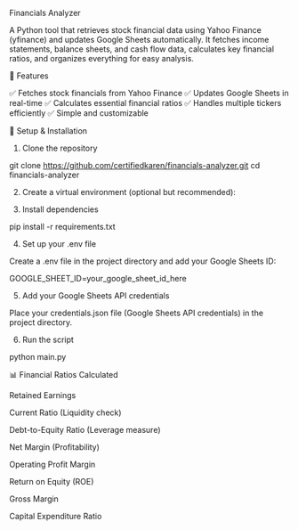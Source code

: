 Financials Analyzer

A Python tool that retrieves stock financial data using Yahoo Finance (yfinance) and updates Google Sheets automatically. It fetches income statements, balance sheets, and cash flow data, calculates key financial ratios, and organizes everything for easy analysis.

📌 Features

✅ Fetches stock financials from Yahoo Finance
✅ Updates Google Sheets in real-time
✅ Calculates essential financial ratios
✅ Handles multiple tickers efficiently
✅ Simple and customizable

🔧 Setup & Installation

1. Clone the repository

git clone https://github.com/certifiedkaren/financials-analyzer.git
cd financials-analyzer

2. Create a virtual environment (optional but recommended):

3. Install dependencies

pip install -r requirements.txt

4. Set up your .env file

Create a .env file in the project directory and add your Google Sheets ID:

GOOGLE_SHEET_ID=your_google_sheet_id_here

5. Add your Google Sheets API credentials

Place your credentials.json file (Google Sheets API credentials) in the project directory.

6. Run the script

python main.py


📊 Financial Ratios Calculated

Retained Earnings

Current Ratio (Liquidity check)

Debt-to-Equity Ratio (Leverage measure)

Net Margin (Profitability)

Operating Profit Margin

Return on Equity (ROE)

Gross Margin

Capital Expenditure Ratio

